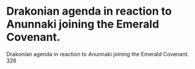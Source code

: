 # Drakonian agenda in reaction to Anunnaki joining the Emerald Covenant.

Drakonian agenda in reaction to Anunnaki joining the Emerald Covenant.
326
